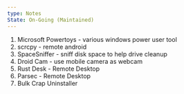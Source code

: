 ```yaml
---
type: Notes
State: On-Going (Maintained)
---
```

1. Microsoft Powertoys - various windows power user tool
2. scrcpy - remote android
3. SpaceSniffer - sniff disk space to help drive cleanup
4. Droid Cam - use mobile camera as webcam
5. Rust Desk - Remote Desktop
6. Parsec - Remote Desktop
7. Bulk Crap Uninstaller